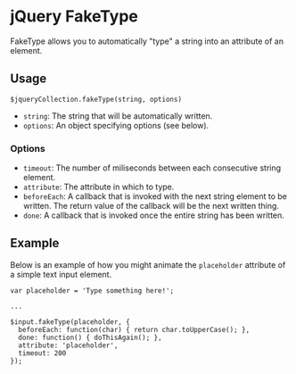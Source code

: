 # jQuery FakeType
FakeType allows you to automatically "type" a string into an attribute of an element.  

## Usage

    $jqueryCollection.fakeType(string, options)

- ```string```: The string that will be automatically written.
- ```options```: An object specifying options (see below).

### Options
- ```timeout```: The number of miliseconds between each consecutive string element.
- ```attribute```: The attribute in which to type.
- ```beforeEach```: A callback that is invoked with the next string element to be written. The return value of the callback will be the next written thing.
- ```done```: A callback that is invoked once the entire string has been written.

## Example
Below is an example of how you might animate the ```placeholder``` attribute of a simple text input element.

    var placeholder = 'Type something here!';

    ...

    $input.fakeType(placeholder, {
      beforeEach: function(char) { return char.toUpperCase(); },
      done: function() { doThisAgain(); },
      attribute: 'placeholder',
      timeout: 200
    });